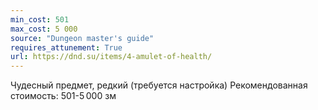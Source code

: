 ```yaml
---
min_cost: 501
max_cost: 5 000
source: "Dungeon master's guide"
requires_attunement: True
url: https://dnd.su/items/4-amulet-of-health/
---
```


Чудесный предмет, редкий (требуется настройка)
Рекомендованная стоимость: 501-5 000 зм